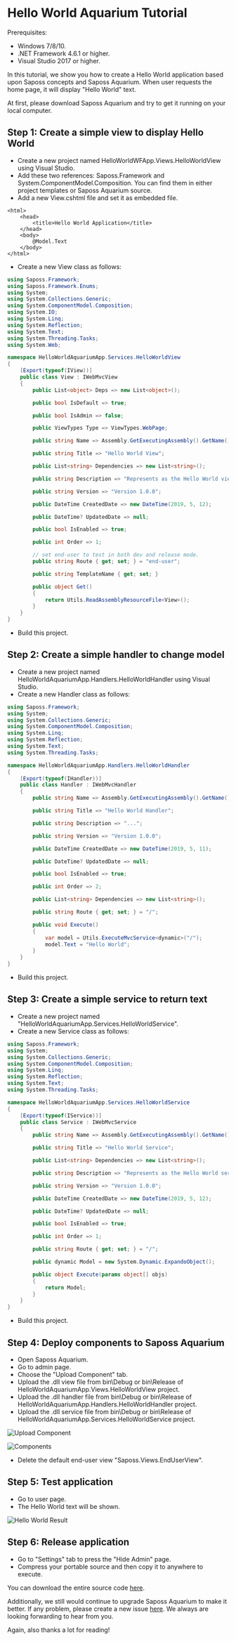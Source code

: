 # Hello World Aquarium Tutorial

Prerequisites:

* Windows 7/8/10.
* .NET Framework 4.6.1 or higher.
* Visual Studio 2017 or higher.

In this tutorial, we show you how to create a Hello World application based upon Saposs concepts and Saposs Aquarium. When user requests the home page, it will display "Hello World" text.

At first, please download Saposs Aquarium and try to get it running on your local computer.

## Step 1: Create a simple view to display Hello World

* Create a new project named HelloWorldWFApp.Views.HelloWorldView using Visual Studio.
* Add these two references: Saposs.Framework and System.ComponentModel.Composition. You can find them in either project templates or Saposs Aquarium source.
* Add a new View.cshtml file and set it as embedded file.

``` cshtml
<html>
    <head>
        <title>Hello World Application</title>
    </head>
    <body>
        @Model.Text
    </body>
</html>
```

* Create a new View class as follows:

``` csharp
using Saposs.Framework;
using Saposs.Framework.Enums;
using System;
using System.Collections.Generic;
using System.ComponentModel.Composition;
using System.IO;
using System.Linq;
using System.Reflection;
using System.Text;
using System.Threading.Tasks;
using System.Web;

namespace HelloWorldAquariumApp.Services.HelloWorldView
{
    [Export(typeof(IView))]
    public class View : IWebMvcView
    {
        public List<object> Deps => new List<object>();

        public bool IsDefault => true;

        public bool IsAdmin => false;

        public ViewTypes Type => ViewTypes.WebPage;

        public string Name => Assembly.GetExecutingAssembly().GetName().Name;

        public string Title => "Hello World View";

        public List<string> Dependencies => new List<string>();

        public string Description => "Represents as the Hello World view.";

        public string Version => "Version 1.0.0";

        public DateTime CreatedDate => new DateTime(2019, 5, 12);

        public DateTime? UpdatedDate => null;

        public bool IsEnabled => true;

        public int Order => 1;

        // set end-user to test in both dev and release mode.
        public string Route { get; set; } = "end-user";

        public string TemplateName { get; set; }

        public object Get()
        {
            return Utils.ReadAssemblyResourceFile<View>();
        }
    }
}
```

* Build this project.

## Step 2: Create a simple handler to change model

* Create a new project named HelloWorldAquariumApp.Handlers.HelloWorldHandler using Visual Studio.
* Create a new Handler class as follows:

``` csharp
using Saposs.Framework;
using System;
using System.Collections.Generic;
using System.ComponentModel.Composition;
using System.Linq;
using System.Reflection;
using System.Text;
using System.Threading.Tasks;

namespace HelloWorldAquariumApp.Handlers.HelloWorldHandler
{
    [Export(typeof(IHandler))]
    public class Handler : IWebMvcHandler
    {
        public string Name => Assembly.GetExecutingAssembly().GetName().Name;

        public string Title => "Hello World Handler";

        public string Description => "...";

        public string Version => "Version 1.0.0";

        public DateTime CreatedDate => new DateTime(2019, 5, 11);

        public DateTime? UpdatedDate => null;

        public bool IsEnabled => true;

        public int Order => 2;

        public List<string> Dependencies => new List<string>();

        public string Route { get; set; } = "/";

        public void Execute()
        {
            var model = Utils.ExecuteMvcService<dynamic>("/");
            model.Text = "Hello World";
        }
    }
}
```

* Build this project.

## Step 3: Create a simple service to return text

* Create a new project named "HelloWorldAquariumApp.Services.HelloWorldService".
* Create a new Service class as follows:

``` csharp
using Saposs.Framework;
using System;
using System.Collections.Generic;
using System.ComponentModel.Composition;
using System.Linq;
using System.Reflection;
using System.Text;
using System.Threading.Tasks;

namespace HelloWorldAquariumApp.Services.HelloWorldService
{
    [Export(typeof(IService))]
    public class Service : IWebMvcService
    {
        public string Name => Assembly.GetExecutingAssembly().GetName().Name;

        public string Title => "Hello World Service";

        public List<string> Dependencies => new List<string>();

        public string Description => "Represents as the Hello World service.";

        public string Version => "Version 1.0.0";

        public DateTime CreatedDate => new DateTime(2019, 5, 12);

        public DateTime? UpdatedDate => null;

        public bool IsEnabled => true;

        public int Order => 1;

        public string Route { get; set; } = "/";

        public dynamic Model = new System.Dynamic.ExpandoObject();

        public object Execute(params object[] objs)
        {
            return Model;
        }
    }
}
```

* Build this project.

## Step 4: Deploy components to Saposs Aquarium

* Open Saposs Aquarium.
* Go to admin page.
* Choose the "Upload Component" tab.
* Upload the .dll view file from bin\Debug or bin\Release of HelloWorldAquariumApp.Views.HelloWorldView project.
* Upload the .dll handler file from bin\Debug or bin\Release of HelloWorldAquariumApp.Handlers.HelloWorldHandler project.
* Upload the .dll service file from bin\Debug or bin\Release of HelloWorldAquariumApp.Services.HelloWorldService project.

![Upload Component](assets/images/f15.png "Upload Component tab")

![Components](assets/images/f16.png "Components")

* Delete the default end-user view "Saposs.Views.EndUserView".

## Step 5: Test application

* Go to user page.
* The Hello World text will be shown.

![Hello World Result](assets/images/f17.png "Hello World Result")

## Step 6: Release application

* Go to "Settings" tab to press the "Hide Admin" page.
* Compress your portable source and then copy it to anywhere to execute.

You can download the entire source code [here](http://www.saposs.com/downloads/HelloWorldAquariumTutorial.zip).

Additionally, we still would continue to upgrade Saposs Aquarium to make it better. If any problem, please create a new issue [here](https://github.com/saposs-org/saposs-tracker). We always are looking forwarding to hear from you.

Again, also thanks a lot for reading!